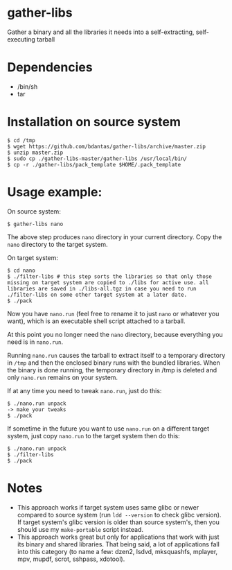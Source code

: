 # gather-libs
Gather a binary and all the libraries it needs into a self-extracting, self-executing tarball

# Dependencies
- /bin/sh
- tar

# Installation on source system
```
$ cd /tmp
$ wget https://github.com/bdantas/gather-libs/archive/master.zip
$ unzip master.zip
$ sudo cp ./gather-libs-master/gather-libs /usr/local/bin/
$ cp -r ./gather-libs/pack_template $HOME/.pack_template
```

# Usage example:
On source system:
```
$ gather-libs nano
```
The above step produces `nano` directory in your current directory. Copy the `nano` directory to the target system.

On target system:
```
$ cd nano
$ ./filter-libs # this step sorts the libraries so that only those missing on target system are copied to ./libs for active use. all libraries are saved in ./libs-all.tgz in case you need to run ./filter-libs on some other target system at a later date.
$ ./pack
```

Now you have `nano.run` (feel free to rename it to just `nano` or whatever you want), which is an executable shell script attached to a tarball.  

At this point you no longer need the `nano` directory, because everything you need is in `nano.run`.

Running `nano.run` causes the tarball to extract itself to a temporary directory in `/tmp` and then the enclosed binary runs with the bundled libraries. When the binary is done running, the temporary directory in /tmp is deleted and only `nano.run` remains on your system.  

If at any time you need to tweak `nano.run`, just do this:
```
$ ./nano.run unpack
-> make your tweaks
$ ./pack
```

If sometime in the future you want to use `nano.run` on a different target system, just copy `nano.run` to the target system then do this:
```
$ ./nano.run unpack
$ ./filter-libs
$ ./pack
```

# Notes
- This approach works if target system uses same glibc or newer compared to source system (run `ldd --version` to check glibc version). If target system's glibc version is older than source system's, then you should use my `make-portable` script instead.
- This approach works great but only for applications that work with just its binary and shared libraries. That being said, a lot of applications fall into this category (to name a few: dzen2, lsdvd, mksquashfs, mplayer, mpv, mupdf, scrot, sshpass, xdotool). 

